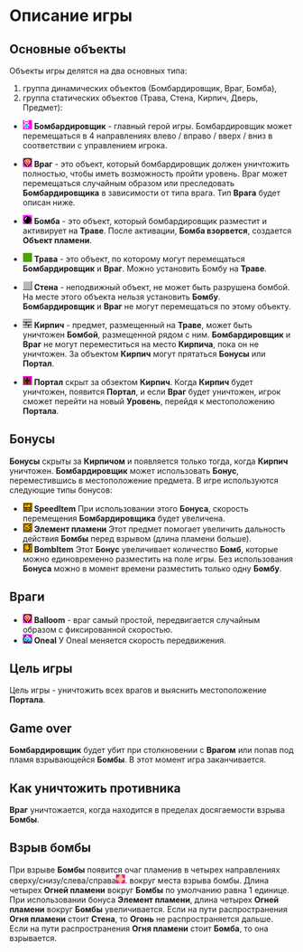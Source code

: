 # Описание игры

## Основные объекты
Объекты игры делятся на два основных типа: 
 1. группа динамических объектов (Бомбардировщик, Враг, Бомба),
 2. группа статических объектов (Трава, Стена, Кирпич, Дверь, Предмет):

 - ![](res/sprites/player_down.png) **Бомбардировщик** - главный герой игры. 
Бомбардировщик может перемещаться в 4 направлениях влево / вправо / вверх / вниз в соответствии с управлением игрока.

 - ![](res/sprites/balloom_left1.png) **Враг** - это объект, который бомбардировщик должен уничтожить полностью, чтобы иметь возможность пройти уровень. 
Враг может перемещаться случайным образом или преследовать **Бомбардировщика** в зависимости от типа врага. 
Тип **Врага** будет описан ниже.

 - ![](res/sprites/bomb.png) **Бомба** - это объект, который бомбардировщик разместит и активирует на **Траве**. 
После активации, **Бомба взорвется**, создается **Объект пламени**.

 - ![](res/sprites/grass.png) **Трава** - это объект, по которому могут перемещаться **Бомбардировщик** и **Враг**. 
Можно установить Бомбу на **Траве**.

 - ![](res/sprites/wall.png) **Стена** - неподвижный объект, не может быть разрушена бомбой. 
На месте этого объекта нельзя установить **Бомбу**. **Бомбардировщик** и **Враг** не могут перемещаться по этому объекту.

 - ![](res/sprites/brick.png) **Кирпич** - предмет, размещенный на **Траве**, может быть уничтожен **Бомбой**, размещенной рядом с ним.
**Бомбардировщик** и **Враг** не могут переместиться на место **Кирпича**, пока он не уничтожен.
За объектом **Кирпич** могут прятаться **Бонусы** или **Портал**.

 - ![](res/sprites/portal.png) **Портал** скрыт за обзектом **Кирпич**. 
Когда **Кирпич** будет уничтожен, появится **Портал**, и если **Враг** будет уничтожен, игрок сможет перейти на новый **Уровень**, перейдя к местоположению **Портала**.

## Бонусы
**Бонусы** скрыты за **Кирпичом** и появляется только тогда, когда **Кирпич** уничтожен. 
**Бомбардировщик** может использовать **Бонус**, переместившись в местоположение предмета. 
В игре используются следующие типы бонусов:

- ![](res/sprites/powerup_speed.png) **SpeedItem** При использовании этого **Бонуса**, скорость перемещения **Бомбардировщика** будет увеличена.
- ![](res/sprites/powerup_flames.png) **Элемент пламени** Этот предмет помогает увеличить дальность действия **Бомбы** перед взрывом (длина пламени больше).
- ![](res/sprites/powerup_bombs.png) **BombItem** Этот **Бонус** увеличивает количество **Бомб**, которые можно единовременно разместить на поле игры.
Без использования **Бонуса** можно в момент времени разместить только одну **Бомбу**.

## Враги

- ![](res/sprites/balloom_left1.png) **Balloom** - враг самый простой, передвигается случайным образом с фиксированной скоростью.
- ![](res/sprites/oneal_left1.png) **Oneal** У Oneal меняется скорость передвижения.

## Цель игры 
Цель игры - уничтожить всех врагов и выяснить местоположение **Портала**.

## Game over
**Бомбардировщик** будет убит при столкновении с **Врагом** или попав под пламя взрывающейся **Бомбы**. 
В этот момент игра заканчивается.

## Как уничтожить противника
**Враг** уничтожается, когда находится в пределах досягаемости взрыва **Бомбы**.

## Взрыв бомбы
При взрыве **Бомбы** появится очаг пламенив в четырех направлениях сверху/снизу/слева/справа![](res/sprites/bomb_exploded.png).
вокруг места взрыва бомбы. 
Длина четырех **Огней пламени** вокруг **Бомбы** по умолчанию равна 1 единице.
При использовании бонуса **Элемент пламени**, длина четырех **Огней пламени** вокруг **Бомбы** увеличивается.
Если на пути распространения **Огня пламени** стоит **Стена**, то **Огонь** не распространяется дальше.
Если на пути распространения **Огня пламени** стоит **Бомба**, то она взрывается.
